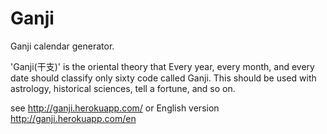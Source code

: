 Ganji
=========

Ganji calendar generator.

'Ganji(干支)' is the oriental theory that Every year, every month, and every date should classify only sixty code called Ganji.
This should be used with astrology, historical sciences, tell a fortune, and so on.

see http://ganji.herokuapp.com/
or English version http://ganji.herokuapp.com/en